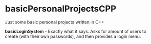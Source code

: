 # basicPersonalProjectsCPP
Just some basic personal projects written in C++

**basicLoginSystem** - Exactly what it says. Asks for amount of users to create (with their own passwords), and then provides a login menu.
